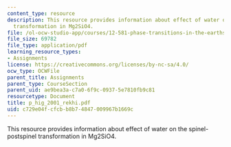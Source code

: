```yaml
---
content_type: resource
description: This resource provides information about effect of water on the spinel-postspinel
  transformation in Mg2SiO4.
file: /ol-ocw-studio-app/courses/12-581-phase-transitions-in-the-earths-interior-spring-2005/c729e04fcfcbb8b74847009967b1669c_p_hig_2001_rekhi.pdf
file_size: 69782
file_type: application/pdf
learning_resource_types:
- Assignments
license: https://creativecommons.org/licenses/by-nc-sa/4.0/
ocw_type: OCWFile
parent_title: Assignments
parent_type: CourseSection
parent_uid: ae9bea3a-c7a0-6f9c-0937-5e7810fb9c81
resourcetype: Document
title: p_hig_2001_rekhi.pdf
uid: c729e04f-cfcb-b8b7-4847-009967b1669c
---
```

This resource provides information about effect of water on the spinel-postspinel transformation in Mg2SiO4.